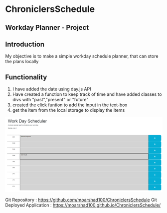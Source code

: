 # ChroniclersSchedule
## Workday Planner - Project

## Introduction
<p>
	My objective is to make a simple workday schedule planner, that can store the plans locally
</p>

## Functionality

<ol>
	<li>I have added the date using day.js API</li>
	<li>Have created a function to keep track of time and have added classes to divs with "past","present" or "future" </li>
	<li>created the click funtion to add the input in the text-box</li>
	<li>get the item from the local storage to display the items </li>
</ol>

![alt text](/images/working_website.png)


Git Repository : https://github.com/moarshad100/ChroniclersSchedule
Git Deployed Application : https://moarshad100.github.io/ChroniclersSchedule/
